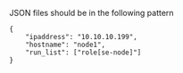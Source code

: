 JSON files should be in the following pattern

	{
    	"ipaddress": "10.10.10.199",
    	"hostname": "node1",
    	"run_list": ["role[se-node]"]
	}
